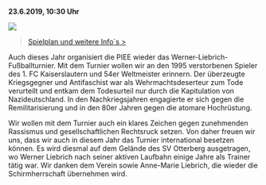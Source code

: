 **23.6.2019, 10:30 Uhr**

![](/assets/pictures/Fussballturnier/FT_540.jpg)

> [Spielplan und weitere Info´s >](http://piee.kl-netz.de/?page=termine)

Auch dieses Jahr organisiert die PIEE wieder das Werner-Liebrich-Fußballturnier. Mit dem Turnier wollen wir an den 1995 verstorbenen Spieler des 1. FC Kaiserslautern und 54er Weltmeister erinnern. Der überzeugte Kriegsgegner und Antifaschist war als Wehrmachtsdeserteur zum Tode verurteilt und entkam dem Todesurteil nur durch die Kapitulation von Nazideutschland. In den Nachkriegsjahren engagierte er sich gegen die Remilitarisierung und in den 80er Jahren gegen die atomare Hochrüstung.

Wir wollen mit dem Turnier auch ein klares Zeichen gegen zunehmenden Rassismus und gesellschaftlichen Rechtsruck setzen. Von daher freuen wir uns, dass wir auch in diesem Jahr das Turnier international besetzen können. Es wird diesmal auf dem Gelände des SV Otterberg ausgetragen, wo Werner Liebrich nach seiner aktiven Laufbahn einige Jahre als Trainer tätig war. Wir danken dem Verein sowie Anne-Marie Liebrich, die wieder die Schirmherrschaft übernehmen wird. 





